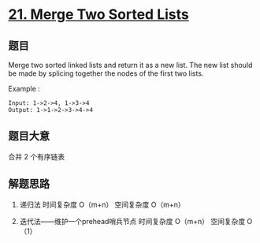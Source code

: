 # [21. Merge Two Sorted Lists](https://leetcode.com/problems/merge-two-sorted-lists/)

## 题目

Merge two sorted linked lists and return it as a new list. The new list should be made by splicing together the nodes of the first two lists.

Example :

```
Input: 1->2->4, 1->3->4
Output: 1->1->2->3->4->4

```

## 题目大意

合并 2 个有序链表

## 解题思路

1. 递归法
  时间复杂度 O（m+n）
  空间复杂度 O（m+n）

2. 迭代法——维护一个prehead哨兵节点
  时间复杂度 O（m+n）
  空间复杂度 O（1）